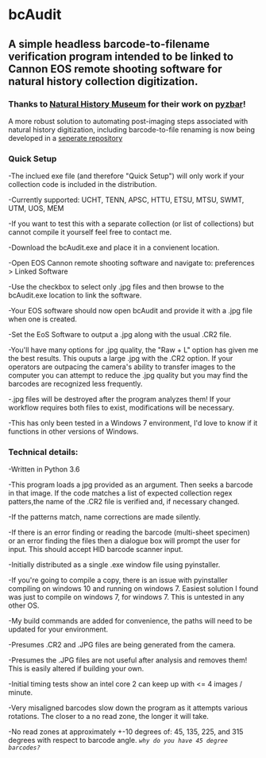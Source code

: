 # bcAudit
## A simple headless barcode-to-filename verification program intended to be linked to Cannon EOS remote shooting software for natural history collection digitization.

### Thanks to [Natural History Museum](https://github.com/NaturalHistoryMuseum) for their work on [pyzbar](https://github.com/NaturalHistoryMuseum/pyzbar)!

A more robust solution to automating post-imaging steps associated with natural history digitization, including barcode-to-file renaming is now being developed in a [seperate repository](https://github.com/CapPow/HerbASAP)

### Quick Setup

-The inclued exe file (and therefore "Quick Setup") will only work if your collection code is included in the distribution.

-Currently supported: UCHT, TENN, APSC, HTTU, ETSU, MTSU, SWMT, UTM, UOS, MEM

-If you want to test this with a separate collection (or list of collections) but cannot compile it yourself feel free to contact me.

-Download the bcAudit.exe and place it in a convienent location.

-Open EOS Cannon remote shooting software and navigate to: preferences > Linked Software

-Use the checkbox to select only .jpg files and then browse to the bcAudit.exe location to link the software.

-Your EOS software should now open bcAudit and provide it with a .jpg file when one is created.

-Set the EoS Software to output a .jpg along with the usual .CR2 file. 

-You'll have many options for .jpg quality, the "Raw + L" option has given me the best results. This ouputs a large .jpg with the .CR2 option. If your operators are outpacing the camera's ability to transfer images to the computer you can attempt to reduce the .jpg quality but you may find the barcodes are recognized less frequently.

-.jpg files will be destroyed after the program analyzes them! If your workflow requires both files to exist, modifications will be necessary.

-This has only been tested in a Windows 7 environment, I'd love to know if it functions in other versions of Windows.

### Technical details:

-Written in Python 3.6

-This program loads a jpg provided as an argument. Then seeks a barcode in that image. If the code matches a list of expected collection regex patters,the name of the .CR2 file is verified and, if necessary changed.

-If the patterns match, name corrections are made silently.

-If there is an error finding or reading the barcode (multi-sheet specimen) or an error finding the files then a dialogue box will prompt the user for input. This should accept HID barcode scanner input.

-Initially distributed as a single .exe window file using pyinstaller.

-If you're going to compile a copy, there is an issue with pyinstaller compiling on windows 10 and running on windows 7. Easiest solution I found was just to compile on windows 7, for windows 7. This is untested in any other OS.

-My build commands are added for convenience, the paths will need to be updated for your environment.

-Presumes .CR2 and .JPG files are being generated from the camera.

-Presumes the .JPG files are not useful after analysis and removes them! This is easily altered if building your own.

-Initial timing tests show an intel core 2 can keep up with <= 4 images / minute.

-Very misaligned barcodes slow down the program as it attempts various rotations. The closer to a no read zone, the longer it will take.

-No read zones at approximately +-10 degrees of: 45, 135, 225, and 315 degrees with respect to barcode angle. _``why do you have 45 degree barcodes?``_
